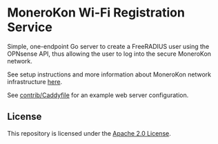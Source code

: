 # MoneroKon Wi-Fi Registration Service

Simple, one-endpoint Go server to create a FreeRADIUS user using the OPNsense API, thus allowing the user to log into the secure MoneroKon network.

See setup instructions and more information about MoneroKon network infrastructure [here](https://cryptpad.monerokon.org/pad/#/2/pad/view/a-iaCUxKNlSF5mT2--E90n6OMXQM+bJBfxx5iFM1kwk/).

See [contrib/Caddyfile](./contrib/Caddyfile) for an example web server configuration.

## License

This repository is licensed under the [Apache 2.0 License](./LICENSE).